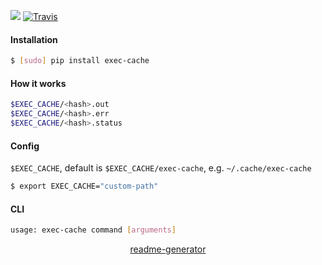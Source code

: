 <!--
https://pypi.org/project/readme-generator/
-->

[![](https://img.shields.io/pypi/v/exec-cache.svg?maxAge=3600)](https://pypi.org/project/exec-cache/)
[![Travis](https://api.travis-ci.org/looking-for-a-job/exec-cache.svg?branch=master)](https://travis-ci.org/looking-for-a-job/exec-cache/)

#### Installation
```bash
$ [sudo] pip install exec-cache
```

#### How it works
```bash
$EXEC_CACHE/<hash>.out
$EXEC_CACHE/<hash>.err
$EXEC_CACHE/<hash>.status
```

#### Config
`$EXEC_CACHE`, default is `$EXEC_CACHE/exec-cache`, e.g. `~/.cache/exec-cache`

```bash
$ export EXEC_CACHE="custom-path"
```

#### CLI
```bash
usage: exec-cache command [arguments]
```

<p align="center">
    <a href="https://pypi.org/project/readme-generator/">readme-generator</a>
</p>